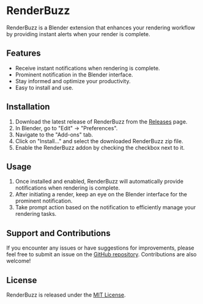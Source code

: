 # RenderBuzz

RenderBuzz is a Blender extension that enhances your rendering workflow by providing instant alerts when your render is complete.

## Features

- Receive instant notifications when rendering is complete.
- Prominent notification in the Blender interface.
- Stay informed and optimize your productivity.
- Easy to install and use.

## Installation

1. Download the latest release of RenderBuzz from the [Releases](https://github.com/metarex21/RenderBuzz/releases) page.
2. In Blender, go to "Edit" -> "Preferences".
3. Navigate to the "Add-ons" tab.
4. Click on "Install..." and select the downloaded RenderBuzz zip file.
5. Enable the RenderBuzz addon by checking the checkbox next to it.

## Usage

1. Once installed and enabled, RenderBuzz will automatically provide notifications when rendering is complete.
2. After initiating a render, keep an eye on the Blender interface for the prominent notification.
3. Take prompt action based on the notification to efficiently manage your rendering tasks.

## Support and Contributions

If you encounter any issues or have suggestions for improvements, please feel free to submit an issue on the [GitHub repository](https://github.com/metarex21/RenderBuzz). Contributions are also welcome!

## License

RenderBuzz is released under the [MIT License](LICENSE).
